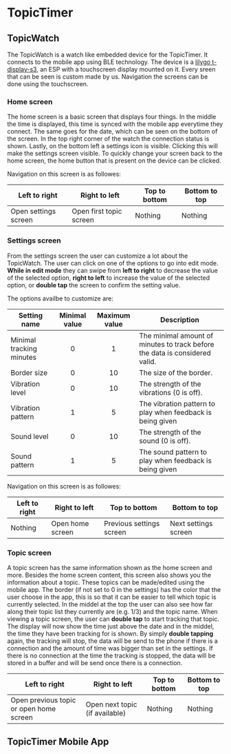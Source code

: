 # TopicTimer

## TopicWatch

The TopicWatch is a watch like embedded device for the TopicTimer. It connects to the mobile app using BLE technology. The device is a [lilygo t-display-s3](https://github.com/Xinyuan-LilyGO/T-Display-S3), an ESP with a touchscreen display mounted on it. Every sreen that can be seen is custom made by us. Navigation the screens can be done using the touchscreen.

### Home screen
The home screen is a basic screen that displays four things. In the middle the time is displayed, this time is synced with the mobile app everytime they connect. The same goes for the date, which can be seen on the bottom of the screen. In the top right corner of the watch the connection status is shown. Lastly, on the bottom left a settings icon is visible. Clicking this will make the settings screen visible.
To quickly change your screen back to the home screen, the home button that is present on the device can be clicked.

Navigation on this screen is as followes:

|Left to right|Right to left|Top to bottom|Bottom to top|
|-------------|-------------|-------------|-------------|
|Open settings screen|Open first topic screen|Nothing|Nothing|

### Settings screen
From the settings screen the user can customize a lot about the TopicWatch. The user can click on one of the options to go into edit mode. **While in edit mode** they can swipe from **left to right** to decrease the value of the selected option, **right to left** to increase the value of the selected option, or **double tap** the screen to confirm the setting value.

The options availbe to customize are:

|Setting name|Minimal value|Maximum value|Description|
|------------|:-----------:|:-----------:|-----------|
|Minimal tracking minutes|0|1|The minimal amount of minutes to track before the data is considered valid.|
|Border size|0|10|The size of the border.|
|Vibration level|0|10|The strength of the vibrations (0 is off).|
|Vibration pattern|1|5|The vibration pattern to play when feedback is being given|
|Sound level|0|10|The strength of the sound (0 is off).|
|Sound pattern|1|5|The sound pattern to play when feedback is being given|

Navigation on this screen is as followes:

|Left to right|Right to left|Top to bottom|Bottom to top|
|-------------|-------------|-------------|-------------|
|Nothing|Open home screen|Previous settings screen|Next settings screen|

### Topic screen
A topic screen has the same information shown as the home screen and more. Besides the home screen content, this screen also shows you the information about a topic. These topics can be made/edited using the mobile app. The border (if not set to 0 in the settings) has the color that the user choose in the app, this is so that it can be easier to tell which topic is currently selected.  In the middel at the top the user can also see how far along their topic list they currently are (e.g. 1/3) and the topic name. When viewing a topic screen, the user can **double tap** to start tracking that topic. The display will now show the time just above the date and in the middel, the time they have been tracking for is shown. By simply **double tapping** again, the tracking will stop, the data will be send to the phone if there is a connection and the amount of time was bigger than set in the settings. If there is no connection at the time the tracking is stopped, the data will be stored in a buffer and will be send once there is a connection.

|Left to right|Right to left|Top to bottom|Bottom to top|
|-------------|-------------|-------------|-------------|
|Open previous topic or open home screen|Open next topic (if available)|Nothing|Nothing|

## TopicTimer Mobile App